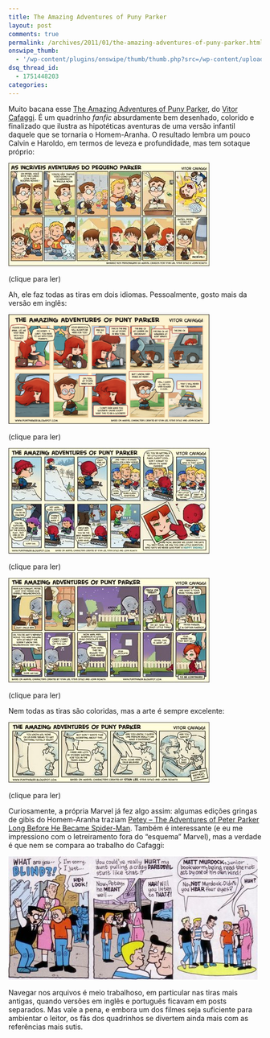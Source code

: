 ```yaml
---
title: The Amazing Adventures of Puny Parker
layout: post
comments: true
permalink: /archives/2011/01/the-amazing-adventures-of-puny-parker.html/
onswipe_thumb:
  - '/wp-content/plugins/onswipe/thumb/thumb.php?src=/wp-content/uploads/2011/01/parker32fim2.jpg&amp;w=600&amp;h=800&amp;zc=1&amp;q=75&amp;f=0'
dsq_thread_id:
  - 1751448203
categories:
---
```

Muito bacana esse [The Amazing Adventures of Puny Parker][1], do [Vitor Cafaggi][2]. É um quadrinho *fanfic* absurdamente bem desenhado, colorido e finalizado que ilustra as hipotéticas aventuras de uma versão infantil daquele que se tornaria o Homem-Aranha. O resultado lembra um pouco Calvin e Haroldo, em termos de leveza e profundidade, mas tem sotaque próprio:

<div id="attachment_5863" class="wp-caption aligncenter" style="width: 410px">
  <a href="http://1.bp.blogspot.com/_UWGA_XBteM4/SJsur6Mo7dI/AAAAAAAAABw/KQZpZCRNohg/s1600-h/parker1+port.jpg"><img class="size-full wp-image-5863" title="Pequeno Parker - clique para ver" src="/wp-content/uploads/2011/01/parker1-port.jpg" alt="Pequeno Parker - clique para ver" width="400" height="205" /></a><p class="wp-caption-text">
    (clique para ler)
  </p>
</div>

Ah, ele faz todas as tiras em dois idiomas. Pessoalmente, gosto mais da versão em inglês:

<div id="attachment_5865" class="wp-caption aligncenter" style="width: 410px">
  <a href="http://3.bp.blogspot.com/_UWGA_XBteM4/S-ys7-SRaAI/AAAAAAAAAuE/Ac-SERGkSEc/s1600/parker94fim.jpg"><img class="size-full wp-image-5865 " title="Puny Parker - Clique para ler" src="/wp-content/uploads/2011/01/parker94fim.jpg" alt="Puny Parker - Clique para ler" width="400" height="218" /></a><p class="wp-caption-text">
    (clique para ler)
  </p>
</div>

<div id="attachment_5866" class="wp-caption aligncenter" style="width: 410px">
  <a href="http://3.bp.blogspot.com/_UWGA_XBteM4/SUz3HuByOoI/AAAAAAAAANY/AbU6AZVPXHc/s1600-h/parker29op2.jpg"><img class="size-full wp-image-5866" title="Puny Parker - clique para ler" src="/wp-content/uploads/2011/01/parker29op2.jpg" alt="Puny Parker - clique para ler" width="400" height="210" /></a><p class="wp-caption-text">
    (clique para ler)
  </p>
</div>

<div id="attachment_5867" class="wp-caption aligncenter" style="width: 410px">
  <a href="http://4.bp.blogspot.com/_UWGA_XBteM4/SQ-pjHj-MfI/AAAAAAAAAIY/j1S_c727Uq8/s1600-h/parker21fim.jpg"><img class="size-full wp-image-5867" title="Puny Parker - clique para ler" src="/wp-content/uploads/2011/01/parker21fim.jpg" alt="Puny Parker - clique para ler" width="400" height="208" /></a><p class="wp-caption-text">
    (clique para ler)
  </p>
</div>

Nem todas as tiras são coloridas, mas a arte é sempre excelente:

<div id="attachment_5870" class="wp-caption aligncenter" style="width: 410px">
  <a href="http://2.bp.blogspot.com/_UWGA_XBteM4/SWdqLUkP00I/AAAAAAAAAOI/ydopJUtrl4c/s1600-h/parker32fim.jpg"><img class="size-full wp-image-5870" title="Puny Parker - clique para ler" src="/wp-content/uploads/2011/01/parker32fim2.jpg" alt="Puny Parker - clique para ler" width="400" height="120" /></a><p class="wp-caption-text">
    (clique para ler)
  </p>
</div>

Curiosamente, a própria Marvel já fez algo assim: algumas edições gringas de gibis do Homem-Aranha traziam [Petey &#8211; The Adventures of Peter Parker Long Before He Became Spider-Man][3]. Também é interessante (e eu me impressiono com o letreiramento fora do &#8220;esquema&#8221; Marvel), mas a verdade é que nem se compara ao trabalho do Cafaggi:

[<img class="aligncenter size-full wp-image-5862" title="Petey" src="/wp-content/uploads/2011/01/petey.jpg" alt="Petey" width="496" height="245" />][4]

Navegar nos arquivos é meio trabalhoso, em particular nas tiras mais antigas, quando versões em inglês e português ficavam em posts separados. Mas vale a pena, e embora um dos filmes seja suficiente para ambientar o leitor, os fãs dos quadrinhos se divertem ainda mais com as referências mais sutis.

 [1]: http://punyparker.blogspot.com
 [2]: http://twitter.com/vitorcafaggi
 [3]: http://www.hembeck.com/Petey.htm
 [4]: http://scans-daily.dreamwidth.org/2640585.html
